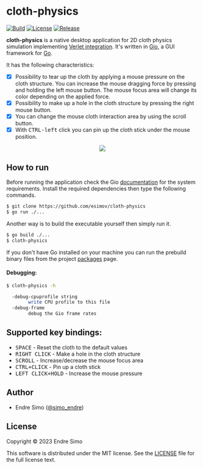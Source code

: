 # cloth-physics
[![Build](https://github.com/esimov/cloth-physics/actions/workflows/build.yml/badge.svg)](https://github.com/esimov/cloth-physics/actions/workflows/build.yml)
[![License](https://img.shields.io/github/license/esimov/cloth-physics)](./LICENSE)
[![Release](https://img.shields.io/badge/release-v0.1.0-blue.svg)](https://github.com/esimov/cloth-physics/releases/tag/v0.1.0)

**cloth-physics** is a native desktop application for 2D cloth physics simulation implementing [Verlet integration](https://en.wikipedia.org/wiki/Verlet_integration). It's written in [Gio](https://gioui.org), a GUI framework for [Go](https://golang.org/).

It has the following characteristics:
- [x] Possibility to tear up the cloth by applying a mouse pressure on the cloth structure. You can increase the mouse dragging force by pressing and holding the left mouse button. The mouse focus area will change its color depending on the applied force.
- [x] Possibility to make up a hole in the cloth structure by pressing the right mouse button.
- [x] You can change the mouse cloth interaction area by using the scroll button.
- [x] With <kbd>CTRL-left</kbd> click you can pin up the cloth stick under the mouse position.

<p align="center"><img src="./cloth-sim.gif"/></p>

## How to run
Before running the application check the Gio [documentation](https://gioui.org/doc/install) for the system requirements. Install the required dependencies then type the following commands.

```bash
$ git clone https://github.com/esimov/cloth-physics
$ go run ./...
```

Another way is to build the executable yourself then simply run it. 

```bash
$ go build ./...
$ cloth-physics
```

If you don't have Go installed on your machine you can run the prebuild binary files from the project [packages](https://github.com/esimov/cloth-physics/packages) page.

#### Debugging:
```bash
$ cloth-physics -h

  -debug-cpuprofile string
        write CPU profile to this file
  -debug-frame
        debug the Gio frame rates
```

## Supported key bindings:
* <kbd>SPACE</kbd> - Reset the cloth to the default values
* <kbd>RIGHT CLICK</kbd> - Make a hole in the cloth structure
* <kbd>SCROLL</kbd> - Increase/decrease the mouse focus area
* <kbd>CTRL+CLICK</kbd> - Pin up a cloth stick
* <kbd>LEFT CLICK+HOLD</kbd> - Increase the mouse pressure

## Author
* Endre Simo ([@simo_endre](https://twitter.com/simo_endre))

## License
Copyright © 2023 Endre Simo

This software is distributed under the MIT license. See the [LICENSE](https://github.com/esimov/cloth-physics/blob/master/LICENSE) file for the full license text.
